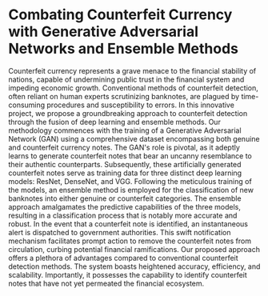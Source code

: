 # Combating Counterfeit Currency with Generative Adversarial Networks and Ensemble Methods
Counterfeit currency represents a grave menace to the financial stability of nations, capable of undermining public trust in the financial system and impeding economic growth. Conventional methods of counterfeit detection, often reliant on human experts scrutinizing banknotes, are plagued by time-consuming procedures and susceptibility to errors. In this innovative project, we propose a groundbreaking approach to counterfeit detection through the fusion of deep learning and ensemble methods. Our methodology commences with the training of a Generative Adversarial Network (GAN) using a comprehensive dataset encompassing both genuine and counterfeit currency notes. The GAN's role is pivotal, as it adeptly learns to generate counterfeit notes that bear an uncanny resemblance to their authentic counterparts. Subsequently, these artificially generated counterfeit notes serve as training data for three distinct deep learning models: ResNet, DenseNet, and VGG. Following the meticulous training of the models, an ensemble method is employed for the classification of new banknotes into either genuine or counterfeit categories. The ensemble approach amalgamates the predictive capabilities of the three models, resulting in a classification process that is notably more accurate and robust. In the event that a counterfeit note is identified, an instantaneous alert is dispatched to government authorities. This swift notification mechanism facilitates prompt action to remove the counterfeit notes from circulation, curbing potential financial ramifications. Our proposed approach offers a plethora of advantages compared to conventional counterfeit detection methods. The system boasts heightened accuracy, efficiency, and scalability. Importantly, it possesses the capability to identify counterfeit notes that have not yet permeated the financial ecosystem.
